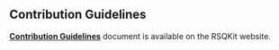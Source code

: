 ## Contribution Guidelines

[**Contribution Guidelines**](https://everse.software/RSQKit/contribution_guidelines) document is available on the RSQKit website.